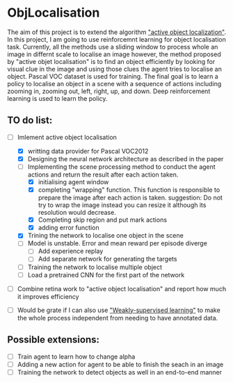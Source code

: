 # ObjLocalisation

The aim of this project is to extend the algorithm ["active object localization"](https://arxiv.org/abs/1511.06015). In this project, I am going to use reinforcemnt learning for object localisation task. Currently, all the methods use a sliding window to process whole an image in differnt scale to localise an image however, the method proposed by "active objet localisation" is to find an object efficiently by looking for visual clue in the image and using those clues the agent tries to localise an object. Pascal VOC dataset is used for training. The final goal is to learn a policy to localise an object in a scene with a sequence of actions including zooming in, zooming out, left, right, up, and down. Deep reinforcement learning is used to learn the policy.

## TO do list:

- [ ] Imlement active object localisation
  - [x] writting data provider for Pascal VOC2012
  - [x] Designing the neural network architecture as described in the paper
  - [ ] Implementing the scene processing method to conduct the agent actions and return the result after each action taken.
    - [x] initialising agent window
    - [x] completing "wrapping" function. This function is responsible to prepare the image after each action is taken. 
       suggestion: Do not try to wrap the image instead you can resize it although its resolution would decrease. 
    - [x] Completing skip region and put mark actions
    - [x] adding error function
  - [x] Trining the network to localise one object in the scene
  - [ ] Model is unstable. Error and mean reward per episode diverge
    - [ ] Add experience replay
    - [ ] Add separate network for generating the targets 
  - [ ] Training the network to localise multiple object
  - [ ] Load a pretrained CNN for the first part of the network
- [ ] Combine retina work to "active object localisation" and report how much it improves efficiency  
- [ ] Would be grate if I can also use ["Weakly-supervised learning"](http://leon.bottou.org/publications/pdf/cvpr-2015.pdf) to make the whole process independent from needing to have annotated data.  


## Possible extensions:

- [ ] Train agent to learn how to change alpha
- [ ] Adding a new action for agent to be able to finish the seach in an image 
- [ ] Training the network to detect objects as well in an end-to-end manner
